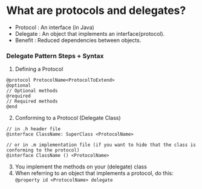 #  What are protocols and delegates?

* Protocol : An interface (in Java)
* Delegate : An object that implements an interface(protocol).
* Benefit : Reduced dependencies between objects.


### Delegate Pattern Steps + Syntax
1. Defining a Protocol
```
@protocol ProtocolName<ProtocolToExtend>
@optional
// Optional methods
@required
// Required methods
@end

```
2.  Conforming to a Protocol (Delegate Class)
```
// in .h header file
@interface ClassName: SuperClass <ProtocolName>

// or in .m implementation file (if you want to hide that the class is conforming to the protocol)
@interface ClassName () <ProtocolName>
```
3. You implement the methods on your (delegate) class
4. When referring to an object that implements a protocol, do this:
`@property id <ProtocolName> delegate`

